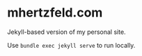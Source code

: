 mhertzfeld.com
==============

Jekyll-based version of my personal site.

Use `bundle exec jekyll serve` to run locally.
